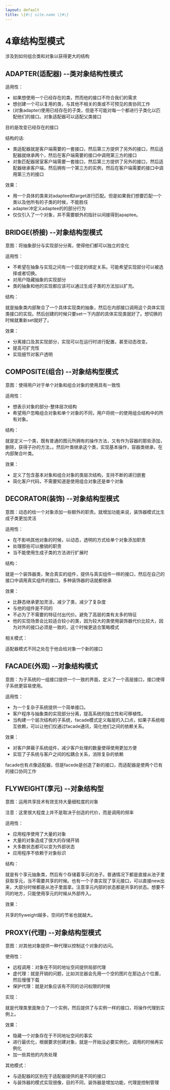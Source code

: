 ```yaml
---
layout: default
title: \{#\{ site.name \}#\}
---
```

# 4章结构型模式
涉及到如何组合类和对象以获得更大的结构

## ADAPTER(适配器) --类对象结构性模式
适用性：

 - 如果想使用一个已经存在的类，然而他的接口不符合我们的需求
 - 想创建一个可以复用的类，与其他不相关的类或不可预见的类协同工作
 - (对象adapter)使用已经存在的子类，但是不可能对每一个都进行子类化以匹配他们的接口。对象适配器可以适配父类接口

目的是改变已经存在的接口

结构的话:

 - 类适配器就是客户端需要的一套接口，然后第三方提供了另外的接口，然后适配器就继承两个，然后在客户端需要的接口中调用第三方的接口
 - 对象匹配器居室客户端需要一套接口，然后第三方提供了另外的接口，然后适配器继承客户端，然后拥有一个第三方的实例，然后在客户端需要的接口中调用第三方的接口

效果：

 - 用一个具体的类来对adaptee和target进行匹配。但是如果我们想要匹配一个类以及他所有的子类的时候，不能胜任
 - adapter冲定义adaptee的的部分行为
 - 仅仅引入了一个对象，并不需要额外的指针以间接得到apaptee。

## BRIDGE(桥接) --对象结构型模式
意图：将抽象部分与实现部分分离，使得他们都可以独立的变化

适用性：

 - 不希望在抽象与实现之间有一个固定的绑定关系。可能希望实现部分可以被选择或者切换。
 - 对用户隐藏抽象的实现部分
 - 类的抽象和他的实现都应该可以通过生成子类的方法加以扩充。

结构：

就是抽象类内部聚合了一个具体实现类的抽象，然后在内部接口调用这个具体实现类接口的实现。然后创建的时候只要set一下内部的具体实现类就好了。想切换的时候就重新set就好了。

效果：

 - 分离接口及其实现部分，实现可以在运行时进行配置，甚至动态改变。
 - 提高可扩充性
 - 实现细节对客户透明

## COMPOSITE(组合) --对象结构型模式
意图：使得用户对于单个对象和组合对象的使用具有一致性

适用性：

 - 想表示对象的部分-整体层次结构
 - 希望用户忽略组合对象和单个对象的不同，用户将统一的使用组合结构中的所有对象。

结构：

就是定义一个类，既有普通的图元所拥有的操作方法，又有作为容器的那些添加，删除，获得子孙的方法，。然后叶类继承这个类，实现基本操作，容器类继承，在内部聚合叶类。

效果：

 - 定义了包含基本对象和组合对象的类层次结构，支持不断的递归嵌套
 - 简化客户代码，不需要知道是使用组合对象还是单个对象

## DECORATOR(装饰) --对象结构型模式
意图：动态的给一个对象添加一些额外的职责。就增加功能来说，装饰器模式比生成子类更加灵活

适用性：

 - 在不影响其他对象的时候，以动态，透明的方式给单个对象添加职责
 - 处理那些可以撤销的职责
 - 当不能使用生成子类的方法进行扩展时

结构：

就是一个装饰器类，聚合真实的组件，提供与真实组件一样的接口，然后在自己的接口中调用真实组件的接口。多种装饰器的话就都继承

效果：

 - 比静态继承更加灵活，减少了类，减少了复杂度
 - 与他的组件是不同的
 - 不必为了不需要的特征付出代价。避免了高层的类有太多的特征
 - 他的实现场景会比较适合较小的类，因为较大的类使用装饰器代价比较大，因为对外的接口必须是一致的，这个时候更适合策略模式

相关模式：

适配器模式不同之处在于他会给对象一个新的接口

## FACADE(外观) --对象结构模式
意图：为子系统的一组接口提供一个一致的界面，定义了一个高层接口，接口使得子系统更容易使用。

适用性：

 - 为一个复杂子系统提供一个简单接口。
 - 客户程序与抽象类的实现部分分离，提高系统的独立性和可移植性。
 - 当构建一个层次结构的子系统，facade模式定义每层的入口点，如果子系统相互依赖，可以让他们仅通过facade通讯，简化他们之间的依赖关系。

效果：

 - 对客户屏蔽子系统组件，减少客户处理的数量使得使用更加方便
 - 实现了子系统与客户之间的松耦合关系，消除复杂的依赖

facade也有点像适配器，但是facede是创造了新的接口，而适配器是使两个已有的接口协同工作

## FLYWEIGHT(享元) --对象结构型
意图：运用共享技术有效支持大量细粒度的对象

注意：这里很大程度上并不是取决于创造的代价，而是调用的频率

适用性：

 - 应用程序使用了大量的对象
 - 大量的对象造成了很大的存储开销
 - 大多数状态都可以变为外部状态
 - 应用程序不依赖于对象标识

结构：

 就是有个享元抽象类，然后有个存储着享元的池子。普通情况下都是直接从池子里获取享元，当不需要共享的时候。也有一个子类实现了享元接口，可以直接new出来，大部分时候都是从池子里面拿。注意享元内部的状态都是共享的状态。想要不同的地方，只能使用享元的时候从外部传入。

效果：

 共享的flyweight越多，空间的节省也就越大。

## PROXY(代理) --对象结构型模式
意图：对其他对象提供一种代理以控制这个对象的访问。

使用性：

 - 远程调用：对象在不同的地址空间提供局部代理
 - 虚代理：就是开销的问题，比如浏览器会先用一个空的图片在那边占个位置，然后慢慢下载
 - 保护代理：就是对象应该有不同的访问权限的时候

实现：

 就是代理类里面聚合了一个实例，然后提供了与实例一样的接口，将操作代理到实例上。

效果：

 - 隐藏一个对象存在于不同地址空间的事实
 - 进行最优化，根据要求创建对象，就是一开始没必要实例化，调用的时候再实例化
 - 加一些其他的内务处理

其他模式：

 - 与适配器的区别在于适配器提供的是不同的接口
 - 与装饰器的模式实现很像，目的不同，装饰器是增加功能，代理是控制管理
